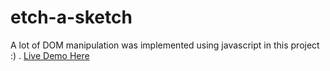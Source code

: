 # etch-a-sketch
A lot of DOM manipulation was implemented using javascript in this project :) .
[Live Demo Here](https://eclavel.github.io/etch-a-sketch/)